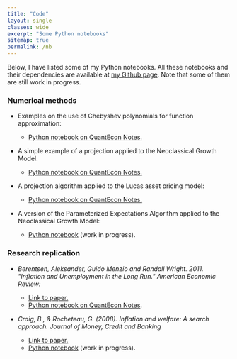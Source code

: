 ```yaml
---
title: "Code"
layout: single
classes: wide
excerpt: "Some Python notebooks"
sitemap: true
permalink: /nb
---
```


Below, I have listed some of my Python notebooks. All these notebooks and their dependencies are available at [my Github page](https://github.com/maitlahcen). Note that some of them are still work in progress.

### Numerical methods

* Examples on the use of Chebyshev polynomials for function approximation:
  - [Python notebook on QuantEcon Notes.](https://notes.quantecon.org/submission/5f6a23677312a0001658ee16)

* A simple example of a projection applied to the Neoclassical Growth Model: 
  - [Python notebook on QuantEcon Notes.](https://notes.quantecon.org/submission/5f4078b8d24fdb001162a53a)

* A projection algorithm applied to the Lucas asset pricing model: 
  - [Python notebook on QuantEcon Notes.](https://notes.quantecon.org/submission/5f44808ad24fdb001162a53b)

* A version of the Parameterized Expectations Algorithm applied to the Neoclassical Growth Model: 
  - [Python notebook](https://nbviewer.jupyter.org/github/maitlahcen/Projection/blob/master/PEA_ncgm.ipynb) (work in progress).
 

### Research replication

* *Berentsen, Aleksander, Guido Menzio and Randall Wright. 2011. "Inflation and Unemployment in the Long Run." American Economic Review:*
  - [Link to paper.](https://www.aeaweb.org/articles?id=10.1257/aer.101.1.371)
  - [Python notebook on QuantEcon Notes](https://notes.quantecon.org/submission/5c4f0f17f68373000f919cd2).

* *Craig, B., & Rocheteau, G. (2008). Inflation and welfare: A search approach. Journal of Money, Credit and Banking*
  - [Link to paper.](https://www.clevelandfed.org/en/newsroom-and-events/publications/discontinued-publications/policy-discussion-papers/pdp-0612-inflation-and-welfare.aspx)
  - [Python notebook](https://nbviewer.jupyter.org/github/maitlahcen/research_replication/blob/master/Craig-Rocheteau/Craig-Rocheteau_replication.ipynb) (work in progress).

